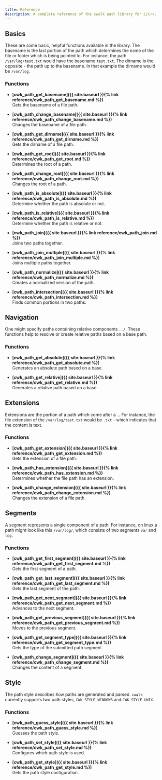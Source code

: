 ```yaml
---
title: Reference
description: A complete reference of the cwalk path library for C/C++.
---
```


## Basics
These are some basic, helpful functions available in the library. The basename is the last portion of the path which determines the name of the file or folder which is being pointed to. For instance, the path ``/var/log/test.txt`` would have the basename ``test.txt``. The dirname is the opposite - the path up to the basename. In that example the dirname would be ``/var/log``.

### Functions
* **[cwk_path_get_basename]({{ site.baseurl }}{% link reference/cwk_path_get_basename.md %})**  
Gets the basename of a file path.

* **[cwk_path_change_basename]({{ site.baseurl }}{% link reference/cwk_path_change_basename.md %})**  
Changes the basename of a file path.

* **[cwk_path_get_dirname]({{ site.baseurl }}{% link reference/cwk_path_get_dirname.md %})**  
Gets the dirname of a file path.

* **[cwk_path_get_root]({{ site.baseurl }}{% link reference/cwk_path_get_root.md %})**  
Determines the root of a path.

* **[cwk_path_change_root]({{ site.baseurl }}{% link reference/cwk_path_change_root.md %})**  
Changes the root of a path.

* **[cwk_path_is_absolute]({{ site.baseurl }}{% link reference/cwk_path_is_absolute.md %})**  
Determine whether the path is absolute or not.

* **[cwk_path_is_relative]({{ site.baseurl }}{% link reference/cwk_path_is_relative.md %})**  
Determine whether the path is relative or not.

* **[cwk_path_join]({{ site.baseurl }}{% link reference/cwk_path_join.md %})**  
Joins two paths together.

* **[cwk_path_join_multiple]({{ site.baseurl }}{% link reference/cwk_path_join_multiple.md %})**  
Joins multiple paths together.

* **[cwk_path_normalize]({{ site.baseurl }}{% link reference/cwk_path_normalize.md %})**  
Creates a normalized version of the path.

* **[cwk_path_intersection]({{ site.baseurl }}{% link reference/cwk_path_intersection.md %})**  
Finds common portions in two paths.

## Navigation
One might specify paths containing relative components ``../``. These functions help to resolve or create relative paths based on a base path.

### Functions
* **[cwk_path_get_absolute]({{ site.baseurl }}{% link reference/cwk_path_get_absolute.md %})**  
Generates an absolute path based on a base.

* **[cwk_path_get_relative]({{ site.baseurl }}{% link reference/cwk_path_get_relative.md %})**  
Generates a relative path based on a base.

## Extensions
Extensions are the portion of a path which come after a `.`. For instance, the file extension of the ``/var/log/test.txt`` would be ``.txt`` - which indicates that the content is text.

### Functions
* **[cwk_path_get_extension]({{ site.baseurl }}{% link reference/cwk_path_get_extension.md %})**  
Gets the extension of a file path.

* **[cwk_path_has_extension]({{ site.baseurl }}{% link reference/cwk_path_has_extension.md %})**  
Determines whether the file path has an extension.

* **[cwk_path_change_extension]({{ site.baseurl }}{% link reference/cwk_path_change_extension.md %})**  
Changes the extension of a file path.

## Segments
A segment represents a single component of a path. For instance, on linux a path might look like this ``/var/log/``, which consists of two segments ``var`` and ``log``.

### Functions
* **[cwk_path_get_first_segment]({{ site.baseurl }}{% link reference/cwk_path_get_first_segment.md %})**  
Gets the first segment of a path.

* **[cwk_path_get_last_segment]({{ site.baseurl }}{% link reference/cwk_path_get_last_segment.md %})**  
Gets the last segment of the path.

* **[cwk_path_get_next_segment]({{ site.baseurl }}{% link reference/cwk_path_get_next_segment.md %})**  
Advances to the next segment.

* **[cwk_path_get_previous_segment]({{ site.baseurl }}{% link reference/cwk_path_get_previous_segment.md %})**  
Moves to the previous segment.

* **[cwk_path_get_segment_type]({{ site.baseurl }}{% link reference/cwk_path_get_segment_type.md %})**  
Gets the type of the submitted path segment.

* **[cwk_path_change_segment]({{ site.baseurl }}{% link reference/cwk_path_change_segment.md %})**  
Changes the content of a segment.

## Style
The path style describes how paths are generated and parsed. ``cwalk`` currently supports two path styles, ``CWK_STYLE_WINDOWS`` and ``CWK_STYLE_UNIX``.

### Functions
* **[cwk_path_guess_style]({{ site.baseurl }}{% link reference/cwk_path_guess_style.md %})**  
Guesses the path style.

* **[cwk_path_set_style]({{ site.baseurl }}{% link reference/cwk_path_set_style.md %})**  
Configures which path style is used.

* **[cwk_path_get_style]({{ site.baseurl }}{% link reference/cwk_path_get_style.md %})**  
Gets the path style configuration.